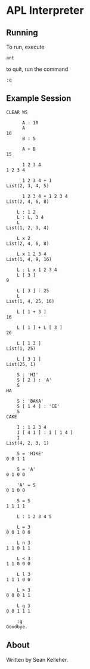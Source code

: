 APL Interpreter
===============

Running
-------

To run, execute

    ant

to quit, run the command

    :q

Example Session
---------------

    CLEAR WS

          A : 10
          A
    10
          B : 5

          A + B
    15

          1 2 3 4
    1 2 3 4

          1 2 3 4 + 1
    List(2, 3, 4, 5)

          1 2 3 4 + 1 2 3 4
    List(2, 4, 6, 8)

        L : 1 2
        L : L, 3 4
        L
    List(1, 2, 3, 4)

        L x 2
    List(2, 4, 6, 8)

        L x 1 2 3 4
    List(1, 4, 9, 16)

        L : L x 1 2 3 4
        L [ 3 ]
    9

        L [ 3 ] : 25
        L
    List(1, 4, 25, 16)

        L [ 1 + 3 ]
    16

        L [ 1 ] + L [ 3 ]
    26

        L [ 1 3 ]
    List(1, 25)

        L [ 3 1 ]
    List(25, 1)

        S : 'HI'
        S [ 2 ] : 'A'
        S
    HA

        S : 'BAKA'
        S [ 1 4 ] : 'CE'
        S
    CAKE

        I : 1 2 3 4
        I [ 4 1 ] : I [ 1 4 ]
        I
    List(4, 2, 3, 1)

        S = 'HIKE'
    0 0 1 1

        S = 'A'
    0 1 0 0

        'A' = S
    0 1 0 0

        S = S
    1 1 1 1

        L : 1 2 3 4 5

        L = 3
    0 0 1 0 0

        L n 3
    1 1 0 1 1

        L < 3
    1 1 0 0 0

        L l 3
    1 1 1 0 0

        L > 3
    0 0 0 1 1

        L g 3
    0 0 1 1 1

        :q
    Goodbye.

About
-----

Written by Sean Kelleher.
